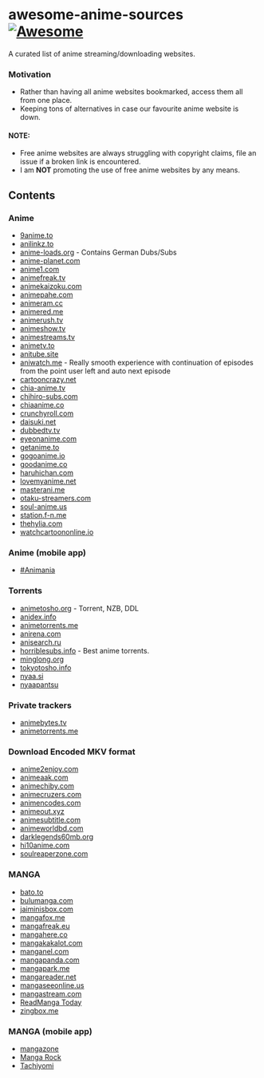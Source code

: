 # awesome-anime-sources [![Awesome](https://cdn.rawgit.com/sindresorhus/awesome/d7305f38d29fed78fa85652e3a63e154dd8e8829/media/badge.svg)](https://github.com/sindresorhus/awesome)

A curated list of anime streaming/downloading websites.

### Motivation

* Rather than having all anime websites bookmarked, access them all from one place.
* Keeping tons of alternatives in case our favourite anime website is down.


#### NOTE:

* Free anime websites are always struggling with copyright claims, file an issue if a broken link is encountered.
* I am **NOT** promoting the use of free anime websites by any means.


## Contents

### Anime

* [9anime.to](https://www2.9anime.to/)
* [anilinkz.to](http://anilinkz.to/)
* [anime-loads.org](https://www.anime-loads.org/) - Contains German Dubs/Subs
* [anime-planet.com](https://www.anime-planet.com/)
* [anime1.com](http://www.anime1.com/)
* [animefreak.tv](http://www.animefreak.tv/)
* [animekaizoku.com](https://animekaizoku.com/)
* [animepahe.com](https://animepahe.com/)
* [animeram.cc](https://ww2.animeram.cc/)
* [animered.me](http://animered.me/)
* [animerush.tv](http://www.animerush.tv/)
* [animeshow.tv](http://animeshow.tv/)
* [animestreams.tv](https://animestreams.tv/)
* [animetv.to](https://www2.animetv.to/)
* [anitube.site](https://www.anitube.site/)
* [aniwatch.me](https://aniwatch.me/) - Really smooth experience with continuation of episodes from the point user left and auto next episode
* [cartooncrazy.net](http://ww1.cartooncrazy.net/)
* [chia-anime.tv](http://www.chia-anime.tv/)
* [chihiro-subs.com](https://chihiro-subs.com/)
* [chiaanime.co](http://www.chiaanime.co/)
* [crunchyroll.com](http://www.crunchyroll.com/)
* [daisuki.net](https://www.daisuki.net/)
* [dubbedtv.tv](http://www.dubbedtv.tv/)
* [eyeonanime.com](http://eyeonanime.com/)
* [getanime.to](http://getanime.to/)
* [gogoanime.io](https://www1.gogoanime.sh/)
* [goodanime.co](http://www.goodanime.co/)
* [haruhichan.com](http://haruhichan.com/)
* [lovemyanime.net](http://www.lovemyanime.net/)
* [masterani.me](https://www.masterani.me/)
* [otaku-streamers.com](https://otaku-streamers.com/)
* [soul-anime.us](http://www13.soul-anime.us/)
* [station.f-n.me](https://station.f-n.me/)
* [thehylia.com](https://anime.thehylia.com/)
* [watchcartoononline.io](https://www.watchcartoononline.io/)

### Anime (mobile app)
* [#Animania](http://www.mobi24.net/#anime)

### Torrents
* [animetosho.org](https://animetosho.org) - Torrent, NZB, DDL
* [anidex.info](https://anidex.info/)
* [animetorrents.me](https://animetorrents.me/)
* [anirena.com](https://www.anirena.com/)
* [anisearch.ru](https://anisearch.ru/)
* [horriblesubs.info](http://horriblesubs.info/) - Best anime torrents.
* [minglong.org](http://tracker.minglong.org:8080/)
* [tokyotosho.info](https://www.tokyotosho.info/)
* [nyaa.si](https://nyaa.si/)
* [nyaapantsu](https://nyaa.pantsu.cat/)

### Private trackers

 * [animebytes.tv](https://animebytes.tv/)
 * [animetorrents.me](https://animetorrents.me/)

### Download Encoded MKV format

* [anime2enjoy.com](http://anime2enjoy.com/)
* [animeaak.com](http://www.animeaak.com/)
* [animechiby.com](http://www.animechiby.com/)
* [animecruzers.com](http://animecruzers.com/)
* [animencodes.com](http://animencodes.com)
* [animeout.xyz](https://www.animeout.xyz/)
* [animesubtitle.com](http://animesubtitle.com/)
* [animeworldbd.com](http://animeworldbd.com)
* [darklegends60mb.org](http://www.darklegends60mb.org/)
* [hi10anime.com](http://hi10anime.com/)
* [soulreaperzone.com](http://www.soulreaperzone.com/)

### MANGA

* [bato.to](http://bato.to/)
* [bulumanga.com](http://bulumanga.com/)
* [jaiminisbox.com](https://jaiminisbox.com/)
* [mangafox.me](https://mangafox.me/)
* [mangafreak.eu](http://mangafreak.eu/)
* [mangahere.co](https://www.mangahere.co/)
* [mangakakalot.com](http://mangakakalot.com/)
* [manganel.com](http://manganel.com)
* [mangapanda.com](http://www.mangapanda.com/)
* [mangapark.me](http://mangapark.me/)
* [mangareader.net](http://www.mangareader.net/)
* [mangaseeonline.us](http://mangaseeonline.us/)
* [mangastream.com](http://mangastream.com/)
* [ReadManga Today](https://www.readmng.com/)
* [zingbox.me](http://www.zingbox.me/)

### MANGA (mobile app)
* [mangazone](https://play.google.com/store/apps/details?id=com.ng.mangazone&hl=en)
* [Manga Rock](https://play.google.com/store/apps/details?id=com.notabasement.mangarock.android.titan)
* [Tachiyomi](https://github.com/inorichi/tachiyomi)
